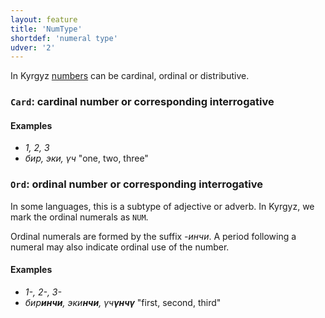 ```yaml
---
layout: feature
title: 'NumType'
shortdef: 'numeral type'
udver: '2'
---
```


In Kyrgyz [numbers](ky-pos/NUM) can be cardinal, ordinal or distributive.

### <a name="Card">`Card`</a>: cardinal number or corresponding interrogative

#### Examples

* _1, 2, 3_
* _бир, эки, үч_  "one, two, three"


### <a name="Ord">`Ord`</a>: ordinal number or corresponding interrogative

In some languages, this is a subtype of adjective or adverb.
In Kyrgyz, we mark the ordinal numerals as `NUM`.

Ordinal numerals are formed by the suffix _-инчи_.
A period following a numeral may also indicate ordinal use of the number.

#### Examples

* _1-, 2-, 3-_
* _бир<b>инчи</b>,  эки<b>нчи</b>, үч<b>үнчү</b>_  "first, second, third"


<!-- Interlanguage links updated Po 11. listopadu 2024, 20:09:54 CET -->
